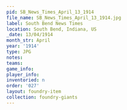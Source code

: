 ```yaml
---
pid: SB_News_Times_April_13_1914
file_name: SB_News_Times_April_13_1914.jpg
label: South Bend News Times
location: South Bend, Indiana, US
_date: 13/04/1914
month_str: April
year: '1914'
type: JPG
notes: 
teams: 
game_info: 
player_info: 
inventoried: n
order: '027'
layout: foundry-item
collection: foundry-giants
---
```

